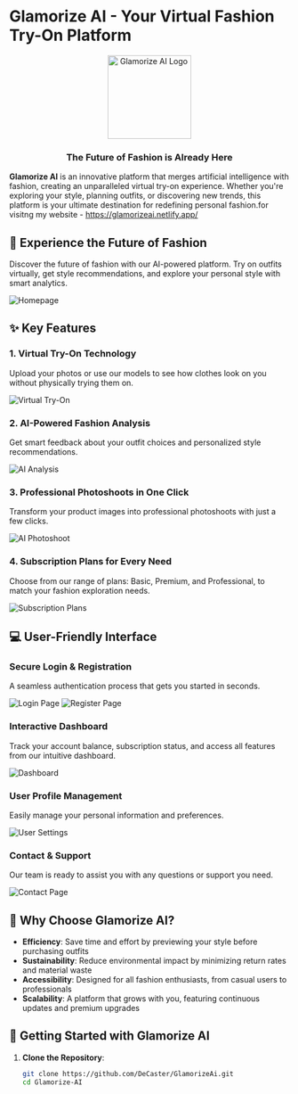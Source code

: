 # Glamorize AI - Your Virtual Fashion Try-On Platform

<div align="center">
  <img src="public/info/Info.png" alt="Glamorize AI Logo" width="150"/>
  <br>
  <h3>The Future of Fashion is Already Here</h3>
</div>

**Glamorize AI** is an innovative platform that merges artificial intelligence with fashion, creating an unparalleled virtual try-on experience. Whether you're exploring your style, planning outfits, or discovering new trends, this platform is your ultimate destination for redefining personal fashion.for visitng my website - https://glamorizeai.netlify.app/

## 🌟 Experience the Future of Fashion

Discover the future of fashion with our AI-powered platform. Try on outfits virtually, get style recommendations, and explore your personal style with smart analytics.

![Homepage](public/info/Dashboard.png)

## ✨ Key Features

### 1. Virtual Try-On Technology
Upload your photos or use our models to see how clothes look on you without physically trying them on.

![Virtual Try-On](public/info/SubProccess.png)

### 2. AI-Powered Fashion Analysis
Get smart feedback about your outfit choices and personalized style recommendations.

![AI Analysis](public/info/asistant.png)

### 3. Professional Photoshoots in One Click
Transform your product images into professional photoshoots with just a few clicks.

![AI Photoshoot](public/info/InfoPage2.png)

### 4. Subscription Plans for Every Need
Choose from our range of plans: Basic, Premium, and Professional, to match your fashion exploration needs.

![Subscription Plans](public/info/Subscription.png)

## 💻 User-Friendly Interface

### Secure Login & Registration
A seamless authentication process that gets you started in seconds.

![Login Page](public/info/LoginPage.png)
![Register Page](public/info/RegisterPage.png)

### Interactive Dashboard
Track your account balance, subscription status, and access all features from our intuitive dashboard.

![Dashboard](public/info/Dashboard.png)

### User Profile Management
Easily manage your personal information and preferences.

![User Settings](public/info/Settings.png)

### Contact & Support
Our team is ready to assist you with any questions or support you need.

![Contact Page](public/info/GetInTouch.png)

## 💭 Why Choose Glamorize AI?

- **Efficiency**: Save time and effort by previewing your style before purchasing outfits
- **Sustainability**: Reduce environmental impact by minimizing return rates and material waste
- **Accessibility**: Designed for all fashion enthusiasts, from casual users to professionals
- **Scalability**: A platform that grows with you, featuring continuous updates and premium upgrades

## 🚀 Getting Started with Glamorize AI

1. **Clone the Repository**:
   ```bash
   git clone https://github.com/DeCaster/GlamorizeAi.git
   cd Glamorize-AI
